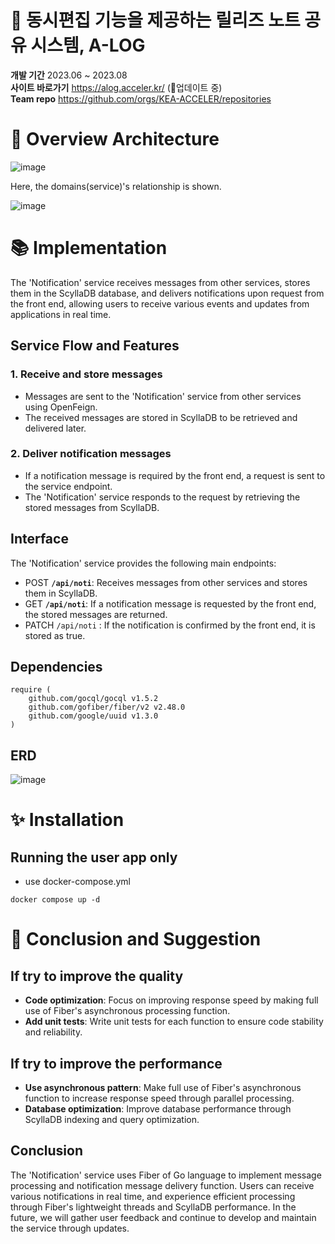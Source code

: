  # 🌼 동시편집 기능을 제공하는 릴리즈 노트 공유 시스템, A-LOG

**개발 기간** 2023.06 ~ 2023.08 <br/>
**사이트 바로가기** https://alog.acceler.kr/ (🔧업데이트 중) <br/>
**Team repo** https://github.com/orgs/KEA-ACCELER/repositories <br/>

# 🐳 Overview Architecture

![image](https://github.com/KEA-ACCELER/alog-service-project/assets/80394866/b9f31a1a-6375-4f6e-af24-02d4b308002a)

Here, the domains(service)'s relationship is shown. <br/>

![image](https://github.com/KEA-ACCELER/alog-service-project/assets/80394866/c639bc22-3a8f-4b6d-ac4f-99f4004a38bb)

# 📚  Implementation

The 'Notification' service receives messages from other services, stores them in the ScyllaDB database, and delivers notifications upon request from the front end, allowing users to receive various events and updates from applications in real time.

## Service Flow and Features

### 1. Receive and store messages

- Messages are sent to the 'Notification' service from other services using OpenFeign.
- The received messages are stored in ScyllaDB to be retrieved and delivered later.

### 2. Deliver notification messages

- If a notification message is required by the front end, a request is sent to the service endpoint.
- The 'Notification' service responds to the request by retrieving the stored messages from ScyllaDB.


## Interface

The 'Notification' service provides the following main endpoints:

- POST **`/api/noti`**: Receives messages from other services and stores them in ScyllaDB.
- GET **`/api/noti`**: If a notification message is requested by the front end, the stored messages are returned.
- PATCH `/api/noti` : If the notification is confirmed by the front end, it is stored as true.

## Dependencies
```
require (
	github.com/gocql/gocql v1.5.2
	github.com/gofiber/fiber/v2 v2.48.0
	github.com/google/uuid v1.3.0
)
```
## ERD
![image](https://github.com/KEA-ACCELER/alog-service-project/assets/80394866/9450963c-6df9-45aa-9bfb-d6bb6e2d9baf)



# ✨ Installation

## Running the user app only 

- use docker-compose.yml
```
docker compose up -d
```

# 📝 Conclusion and Suggestion

## **If try to improve the quality**

- **Code optimization**: Focus on improving response speed by making full use of Fiber's asynchronous processing function.
- **Add unit tests**: Write unit tests for each function to ensure code stability and reliability.

## **If try to improve the performance**

- **Use asynchronous pattern**: Make full use of Fiber's asynchronous function to increase response speed through parallel processing.
- **Database optimization**: Improve database performance through ScyllaDB indexing and query optimization.

## **Conclusion**

The 'Notification' service uses Fiber of Go language to implement message processing and notification message delivery function. Users can receive various notifications in real time, and experience efficient processing through Fiber's lightweight threads and ScyllaDB performance. In the future, we will gather user feedback and continue to develop and maintain the service through updates.

